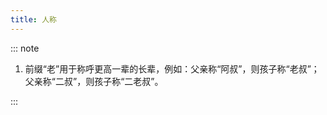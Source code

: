 ```yaml
---
title: 人称
---
```


<script setup>
import file from '@public/data/appendix/relationships.csv?raw';
</script>

<Qappendix :file="file" />


::: note

1. 前缀“老”用于称呼更高一辈的长辈，例如：父亲称“阿叔”，则孩子称“老叔”；父亲称“二叔”，则孩子称“二老叔”。

:::
